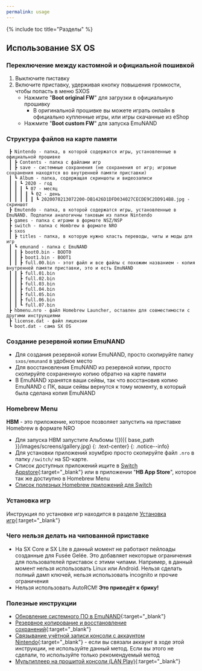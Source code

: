 ```yaml
---
permalink: usage
---
```


{% include toc title="Разделы" %}

## Использование SX OS

### Переключение между кастомной и официальной пошивкой 

1. Выключите пиставку
1. Включите приставку, удерживая кнопку повышения громкости, чтобы попасть в меню SXOS 
	* Нажмите "**Boot original FW**" для загрузки в официальную прошивку 
		* В оригинальной прошивке вы можете играть онлайн в официально купленные игры, или игры скачанные из eShop
	* Нажмите "**Boot custom FW**" для запуска EmuNAND 

### Структура файлов на карте памяти

```
 ┣ Nintendo - папка, в которой содержатся игры, установленные в официальной прошивке
 ┃ ┣ Contents - папка с файлами игр
 ┃ ┣ save - системные сохранения (не сохранения от игр; игровые сохранения находятся во внутренней памяти приставки)
 ┃ ┗ Album - папка, содержащая скриншоты и видеозаписи
 ┃ ┃ ┗ 2020 - год
 ┃ ┃ ┃ ┗ 07 - месяц
 ┃ ┃ ┃ ┃ ┗ 02 - день
 ┃ ┃ ┃ ┃ ┃ ┗ 2020070213072200-DB1426D1DFD034027CECDE9C2DD914B8.jpg - скриншот
 ┣ Emutendo - папка, в которой содержатся игры, установленные в EmuNAND. Подпапки аналогичны таковым из папки Nintendo
 ┣ games - папка с играми в формате NSZ/NSP
 ┣ switch - папка с Hombrew в формате NRO
 ┣ sxos
 ┃ ┣ titles - папка, в которую нужно класть переводы, читы и моды для игр
 ┃ ┗ emunand - папка с EmuNAND
 ┃ ┃ ┣ boot0.bin - BOOT0
 ┃ ┃ ┣ boot1.bin - BOOT1
 ┃ ┃ ┣ full.00.bin - этот файл и все файлы с похожим названием - копия внутренней памяти приставки, это и есть EmuNAND
 ┃ ┃ ┣ full.01.bin
 ┃ ┃ ┣ full.02.bin
 ┃ ┃ ┣ full.03.bin
 ┃ ┃ ┣ full.04.bin
 ┃ ┃ ┣ full.05.bin
 ┃ ┃ ┣ full.06.bin
 ┃ ┃ ┗ full.07.bin
 ┣ hbmenu.nro - файл Homebrew Launcher, оставлен для совместимости с другими инструкциями
 ┣ license.dat - файл лицензии
 ┗ boot.dat - сама SX OS 
```
### Создание резервной копии EmuNAND 

* Для создания резервной копии EmuNAND, просто скопируйте папку `sxos/emunand` в удобное место
* Для восстановления EmuNAND из резервной копии, просто скопируйте сохраненную копию обратно на карте памяти 
* В EmuNAND хранятся ваши сейвы, так что восстановив копию EmuNAND с ПК, ваши сейвы вернутся к тому моменту, в который была сделана копия EmuNAND 

### Homebrew Menu 

**HBM** - это приложение, которое позволяет запустить на приставке Homebrew в формате NRO 

* Для запуска HBM запустите Альбомы
    ![]({{ base_path }}/images/screens/gallery.jpg) 
    {: .text-center}
    {: .notice--info}
* Для установки приложений хоумбрю просто скопируйте файл `.nro` в папку `/switch/` на SD-карте.
* Список доступных приложений ищите в [Switch Appstore](https://www.switchbru.com/appstore/#/){:target="_blank"} или в приложении "**HB App Store**", которое так же достиупно в Homebrew Menu
* [Список полезных Homebrew приложений для Switch](https://vk.com/@pg_testing-homebrew-apps-for-switch)

### Установка игр 

Инструкция по установке игр находится в разделе [Установка игр](games){:target="_blank"}

### Чего нельзя делать на чипованной приставке 

* На SX Core и SX Lite в данный момент не работают пейлоады созданные для Fusée Gelée. Это добавляет некоторые ограничения для пользователей приставок с этими чипами. Например, в данный момент нельзя использовать Linux или Android. Нельзя сделать полный дамп ключей, нельзя использовать incognito и прочие ограничения 
* Нельзя использовать AutoRCM! **Это приведёт к брику!**

### Полезные инструкции 

* [Обновление системного ПО в EmuNAND](update-to-latest){:target="_blank"}
* [Резервное копирование и восстановление сохранений](https://switch.customfw.xyz/backup-saves){:target="_blank"}
* [Связывание учётной записи консоли с аккаунтом Nintendo](https://switch.customfw.xyz/link-account){:target="_blank"} - если вы связали аккаунт в ходе этой инструкции, не используйте данный метод. Если вы этого не сделали, то иcпользуйте только рекомендуемый метод 
* [Мультиплеер на прошитой консоли (LAN Play)](https://switch.customfw.xyz/lanplay){:target="_blank"}